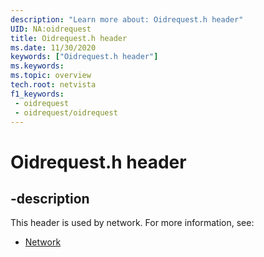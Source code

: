 ```yaml
---
description: "Learn more about: Oidrequest.h header"
UID: NA:oidrequest
title: Oidrequest.h header
ms.date: 11/30/2020
keywords: ["Oidrequest.h header"]
ms.keywords: 
ms.topic: overview
tech.root: netvista
f1_keywords:
 - oidrequest
 - oidrequest/oidrequest
---
```


# Oidrequest.h header


## -description

This header is used by network. For more information, see:

- [Network](../_netvista/index.md)

